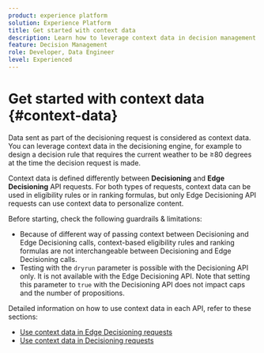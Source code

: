 ```yaml
---
product: experience platform
solution: Experience Platform
title: Get started with context data
description: Learn how to leverage context data in decision management.
feature: Decision Management
role: Developer, Data Engineer
level: Experienced
---
```


# Get started with context data {#context-data}

Data sent as part of the decisioning request is considered as context data. You can leverage context data in the decisioning engine, for example to design a decision rule that requires the current weather to be ≥80 degrees at the time the decision request is made.

Context data is defined differently between **Decisioning** and **Edge Decisioning** API requests. For both types of requests, context data can be used in eligibility rules or in ranking formulas, but only Edge Decisioning API requests can use context data to personalize content. 

Before starting, check the following guardrails & limitations:

* Because of different way of passing context between Decisioning and Edge Decisioning calls, context-based eligibility rules and ranking formulas are not interchangeable between Decisioning and Edge Decisioning calls.
* Testing with the `dryrun` parameter is possible with the Decisioning API only. It is not available with the Edge Decisioning API. Note that setting this parameter to `true` with the Decisioning API does not impact caps and the number of propositions.

Detailed information on how to use context data in each API, refer to these sections:

* [Use context data in Edge Decisioning requests](context-data-edge.md)
* [Use context data in Decisioning requests](context-data-decisioning.md)
 